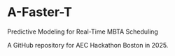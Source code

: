 # A-Faster-T
Predictive Modeling for Real-Time MBTA Scheduling

A GitHub repository for AEC Hackathon Boston in 2025.
